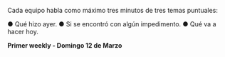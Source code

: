 Cada equipo habla como máximo tres minutos de tres temas puntuales:

● Qué hizo ayer.
● Si se encontró con algún impedimento.
● Qué va a hacer hoy.

**Primer weekly - Domingo 12 de Marzo**
